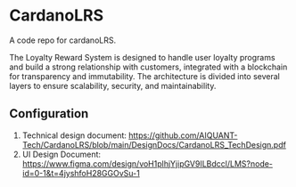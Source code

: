 # CardanoLRS

A code repo for cardanoLRS.

The Loyalty Reward System is designed to handle user loyalty programs and build a strong relationship with customers, integrated with a blockchain for transparency and immutability. The architecture is divided into several layers to ensure scalability, security, and maintainability.

## Configuration

1. Technical design document: https://github.com/AIQUANT-Tech/CardanoLRS/blob/main/DesignDocs/CardanoLRS_TechDesign.pdf
2. UI Design Document: https://www.figma.com/design/voH1plhjYjipGV9ILBdccl/LMS?node-id=0-1&t=4jyshfoH28GGOvSu-1
